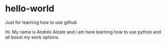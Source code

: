 # hello-world
Just for learning how to use github

Hi. My name is Andrés Alzate and i am here learning how to use python and all boost my work options. 
